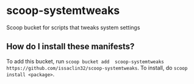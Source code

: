 # scoop-systemtweaks

Scoop bucket for scripts that tweaks system settings

How do I install these manifests?
---------------------------------

To add this bucket, run `scoop bucket add 
scoop-systemtweaks https://github.com/issaclin32/scoop-systemtweaks`. To install, do `scoop install <package>`.
